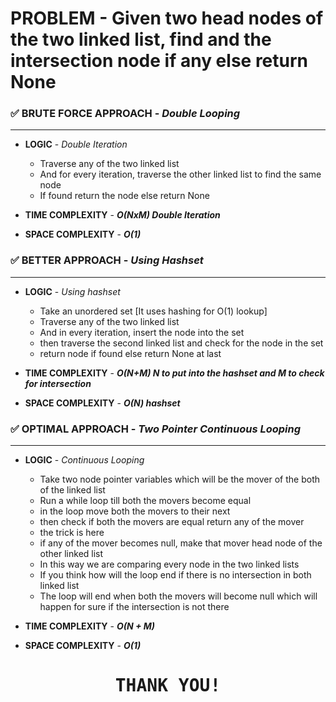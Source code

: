 # PROBLEM - Given two head nodes of the two linked list, find and the intersection node if any else return None

### ✅ BRUTE FORCE APPROACH - *Double Looping*
---------------------------------------------
- **LOGIC** - *Double Iteration*
    - Traverse any of the two linked list
    - And for every iteration, traverse the other linked list to find the same node
    - If found return the node else return None

- **TIME COMPLEXITY** - ***O(NxM) Double Iteration***
- **SPACE COMPLEXITY** - ***O(1)***

### ✅ BETTER APPROACH - *Using Hashset*
---------------------------------------------------------------
- **LOGIC** - *Using hashset*
    - Take an unordered set [It uses hashing for O(1) lookup]
    - Traverse any of the two linked list
    - And in every iteration, insert the node into the set
    - then traverse the second linked list and check for the node in the set
    - return node if found else return None at last

- **TIME COMPLEXITY** - ***O(N+M) N to put into the hashset and M to check for intersection***
- **SPACE COMPLEXITY** - ***O(N) hashset***

### ✅ OPTIMAL APPROACH - *Two Pointer Continuous Looping*
---------------------------------------------------------------
- **LOGIC** - *Continuous Looping*
    - Take two node pointer variables which will be the mover of the both of the linked list
    - Run a while loop till both the movers become equal
    - in the loop move both the movers to their next
    - then check if both the movers are equal return any of the mover
    - the trick is here
    - if any of the mover becomes null, make that mover head node of the other linked list
    - In this way we are comparing every node in the two linked lists
    - If you think how will the loop end if there is no intersection in both linked list
    - The loop will end when both the movers will become null which will happen for sure if the intersection is not there


- **TIME COMPLEXITY** - ***O(N + M)***
- **SPACE COMPLEXITY** - ***O(1)***


<div style="display: flexbox; text-align: center; font-family: monospace;">
    <h1>THANK YOU!</h1>
</div>